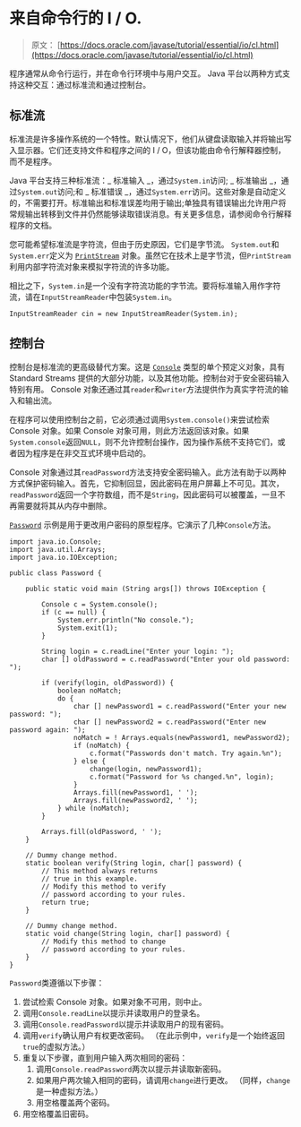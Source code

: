 # 来自命令行的 I / O.

> 原文： [https://docs.oracle.com/javase/tutorial/essential/io/cl.html](https://docs.oracle.com/javase/tutorial/essential/io/cl.html)

程序通常从命令行运行，并在命令行环境中与用户交互。 Java 平台以两种方式支持这种交互：通过标准流和通过控制台。

## 标准流

标准流是许多操作系统的一个特性。默认情况下，他们从键盘读取输入并将输出写入显示器。它们还支持文件和程序之间的 I / O，但该功能由命令行解释器控制，而不是程序。

Java 平台支持三种标准流：_ 标准输入 _，通过`System.in`访问; _ 标准输出 _，通过`System.out`访问;和 _ 标准错误 _，通过`System.err`访问。这些对象是自动定义的，不需要打开。标准输出和标准误差均用于输出;单独具有错误输出允许用户将常规输出转移到文件并仍然能够读取错误消息。有关更多信息，请参阅命令行解释程序的文档。

您可能希望标准流是字符流，但由于历史原因，它们是字节流。 `System.out`和`System.err`定义为 [`PrintStream`](https://docs.oracle.com/javase/8/docs/api/java/io/PrintStream.html) 对象。虽然它在技术上是字节流，但`PrintStream`利用内部字符流对象来模拟字符流的许多功能。

相比之下，`System.in`是一个没有字符流功能的字节流。要将标准输入用作字符流，请在`InputStreamReader`中包装`System.in`。

```
InputStreamReader cin = new InputStreamReader(System.in);

```

## 控制台

控制台是标准流的更高级替代方案。这是 [`Console`](https://docs.oracle.com/javase/8/docs/api/java/io/Console.html) 类型的单个预定义对象，具有 Standard Streams 提供的大部分功能，以及其他功能。控制台对于安全密码输入特别有用。 Console 对象还通过其`reader`和`writer`方法提供作为真实字符流的输入和输出流。

在程序可以使用控制台之前，它必须通过调用`System.console()`来尝试检索 Console 对象。如果 Console 对象可用，则此方法返回该对象。如果`System.console`返回`NULL`，则不允许控制台操作，因为操作系统不支持它们，或者因为程序是在非交互式环境中启动的。

Console 对象通过其`readPassword`方法支持安全密码输入。此方法有助于以两种方式保护密码输入。首先，它抑制回显，因此密码在用户屏幕上不可见。其次，`readPassword`返回一个字符数组，而不是`String`，因此密码可以被覆盖，一旦不再需要就将其从内存中删除。

[`Password`](examples/Password.java) 示例是用于更改用户密码的原型程序。它演示了几种`Console`方法。

```
import java.io.Console;
import java.util.Arrays;
import java.io.IOException;

public class Password {

    public static void main (String args[]) throws IOException {

        Console c = System.console();
        if (c == null) {
            System.err.println("No console.");
            System.exit(1);
        }

        String login = c.readLine("Enter your login: ");
        char [] oldPassword = c.readPassword("Enter your old password: ");

        if (verify(login, oldPassword)) {
            boolean noMatch;
            do {
                char [] newPassword1 = c.readPassword("Enter your new password: ");
                char [] newPassword2 = c.readPassword("Enter new password again: ");
                noMatch = ! Arrays.equals(newPassword1, newPassword2);
                if (noMatch) {
                    c.format("Passwords don't match. Try again.%n");
                } else {
                    change(login, newPassword1);
                    c.format("Password for %s changed.%n", login);
                }
                Arrays.fill(newPassword1, ' ');
                Arrays.fill(newPassword2, ' ');
            } while (noMatch);
        }

        Arrays.fill(oldPassword, ' ');
    }

    // Dummy change method.
    static boolean verify(String login, char[] password) {
        // This method always returns
        // true in this example.
        // Modify this method to verify
        // password according to your rules.
        return true;
    }

    // Dummy change method.
    static void change(String login, char[] password) {
        // Modify this method to change
        // password according to your rules.
    }
}

```

`Password`类遵循以下步骤：

1.  尝试检索 Console 对象。如果对象不可用，则中止。
2.  调用`Console.readLine`以提示并读取用户的登录名。
3.  调用`Console.readPassword`以提示并读取用户的现有密码。
4.  调用`verify`确认用户有权更改密码。 （在此示例中，`verify`是一个始终返回`true`的虚拟方法。）
5.  重复以下步骤，直到用户输入两次相同的密码：
    1.  调用`Console.readPassword`两次以提示并读取新密码。
    2.  如果用户两次输入相同的密码，请调用`change`进行更改。 （同样，`change`是一种虚拟方法。）
    3.  用空格覆盖两个密码。
6.  用空格覆盖旧密码。